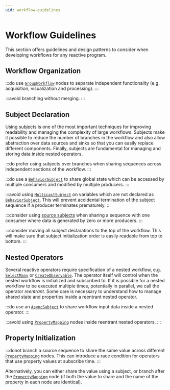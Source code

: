 ```yaml
---
uid: workflow-guidelines
---
```


# Workflow Guidelines

This section offers guidelines and design patterns to consider when developing workflows for any reactive program.

## Workflow Organization

:::do
use [`GroupWorkflow`](xref:Bonsai.Expressions.GroupWorkflowBuilder) nodes to separate independent functionality (e.g. acquisition, visualization and processing).
:::

:::avoid
branching without merging.
:::

## Subject Declaration

Using subjects is one of the most important techniques for improving readability and managing the complexity of large workflows. Subjects make it possible to reduce the number of branches in the workflow and also allow abstraction over data sources and sinks so that you can easily replace different components. Finally, subjects are fundamental for managing and storing data inside nested operators.

:::do
prefer using subjects over branches when sharing sequences across independent sections of the workflow.
:::

:::do
use a [`BehaviorSubject`] to share global state which can be accessed by multiple consumers and modified by multiple producers.
::: 

:::avoid
using [`MulticastSubject`](xref:Bonsai.Expressions.MulticastSubject) on variables which are not declared as [`BehaviorSubject`]. This will prevent accidental termination of the subject sequence if a producer terminates prematurely.
:::

:::consider
using [source subjects](xref:subjects#source-subjects) when sharing a sequence with one consumer where data is generated by zero or more producers.
:::

:::consider
moving all subject declarations to the top of the workflow. This will make sure that subject initialization order is easily readable from top to bottom.
:::

## Nested Operators

Several reactive operators require specification of a nested workflow, e.g. [`SelectMany`](xref:Bonsai.Reactive.SelectMany) or [`CreateObservable`](xref:Bonsai.Reactive.CreateObservable). The operator itself will control when the nested workflow is initialized and subscribed to. If it is possible for a nested workflow to be executed multiple times, potentially in parallel, we call the operator *reentrant*. Some care is necessary to understand how to manage shared state and properties inside a reentrant nested operator.

:::do
use an [`AsyncSubject`](xref:Bonsai.Reactive.AsyncSubject) to share workflow input data inside a nested operator.
:::

:::avoid
using [`PropertyMapping`] nodes inside reentrant nested operators.
:::

## Property Initialization

:::donot
branch a source sequence to share the same value across different [`PropertyMapping`] nodes. This can introduce a race condition for operators that use property values at subscribe time.
:::

Alternatively, you can either share the value using a subject, or branch after the [`PropertyMapping`] node (if both the value to share and the name of the property in each node are identical).

<!-- Reference-style links -->
[`BehaviorSubject`]: xref:Bonsai.Reactive.BehaviorSubject
[`PropertyMapping`]: xref:Bonsai.Expressions.PropertyMappingBuilder